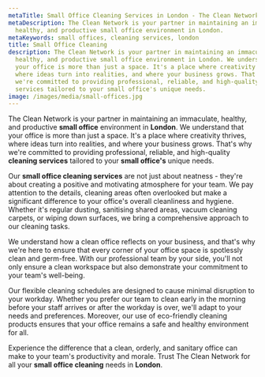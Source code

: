 ```yaml
---
metaTitle: Small Office Cleaning Services in London - The Clean Network
metaDescription: The Clean Network is your partner in maintaining an immaculate,
  healthy, and productive small office environment in London.
metaKeywords: small offices, cleaning services, london
title: Small Office Cleaning
description: The Clean Network is your partner in maintaining an immaculate,
  healthy, and productive small office environment in London. We understand that
  your office is more than just a space. It's a place where creativity thrives,
  where ideas turn into realities, and where your business grows. That's why
  we're committed to providing professional, reliable, and high-quality cleaning
  services tailored to your small office's unique needs.
image: /images/media/small-offices.jpg
---
```

The Clean Network is your partner in maintaining an immaculate, healthy, and productive <strong>small office</strong> environment in <strong>London</strong>. We understand that your office is more than just a space. It's a place where creativity thrives, where ideas turn into realities, and where your business grows. That's why we're committed to providing professional, reliable, and high-quality <strong>cleaning services</strong> tailored to your <strong>small office's</strong> unique needs.

Our <strong>small office cleaning services</strong> are not just about neatness - they're about creating a positive and motivating atmosphere for your team. We pay attention to the details, cleaning areas often overlooked but make a significant difference to your office's overall cleanliness and hygiene. Whether it's regular dusting, sanitising shared areas, vacuum cleaning carpets, or wiping down surfaces, we bring a comprehensive approach to our cleaning tasks.

We understand how a clean office reflects on your business, and that's why we're here to ensure that every corner of your office space is spotlessly clean and germ-free. With our professional team by your side, you'll not only ensure a clean workspace but also demonstrate your commitment to your team's well-being.

Our flexible cleaning schedules are designed to cause minimal disruption to your workday. Whether you prefer our team to clean early in the morning before your staff arrives or after the workday is over, we'll adapt to your needs and preferences. Moreover, our use of eco-friendly cleaning products ensures that your office remains a safe and healthy environment for all.

Experience the difference that a clean, orderly, and sanitary office can make to your team's productivity and morale. Trust The Clean Network for all your <strong>small office cleaning</strong> needs in <strong>London</strong>.
